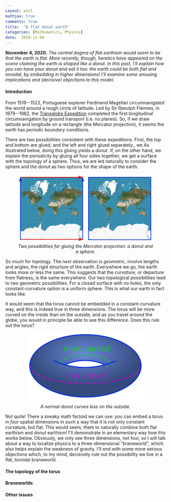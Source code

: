 ```yaml
---
Layout: post
mathjax: true
comments: true
title:  "A flat donut earth"
categories: [Mathematics, Physics]
date:  2020-11-04
---
```


**November 4, 2020.** *The central dogma of flat earthism would seem
to be that the earth is flat. More recently, though, heretics have
appeared on the scene claiming the earth is shaped like a donut. In
this post, I'll explain how you can have your donut and eat it too:
the earth could be both flat and toroidal, by embedding in higher
dimensions! I'll examine some amusing implications and (decisive)
objections to this model.*

#### Introduction

From 1519--1522, Portuguese explorer Ferdinand Magellan circumnavigated
the world around a rough circle of latitude.
Led by Sir Ranulph Fiennes, in 1979--1982, the
[Transglobe Expedition](https://en.wikipedia.org/wiki/Transglobe_Expedition)
completed the first longitudinal circumnavigation by ground transport
(i.e. no planes).
So, if we draw latitude and longitude on a rectangle (the Mercator projection), it seems the earth
has *periodic boundary* conditions.

There are two possibilities consistent with these expeditions.
First, the top and bottom are glued, and the left and right glued
separately., we
As illustrated below, doing this gluing yields a *donut*.
If, on the other hand, we explain the periodicity by gluing all four
sides together, we get a surface with the topology of a sphere.
Thus, we are led naturally to consider the sphere and the donut as two
options for the shape of the earth.

<figure>
    <div style="text-align:center"><img src
    ="/images/posts/donut1.png"/>
		    <figcaption><i>Two possibilities for gluing the Mercator
    projection: a donut and a sphere.</i></figcaption>
	</div>
	</figure>

So much for topology.
The next observation is *geometric*, involve lengths and angles, the
rigid structure of the earth.
Everywhere we go, the earth looks more or less the same.
This suggests that the *curvature*, or departure from flatness, is the
same everywhere.
Our two topological possibilities lead to two geometric possibilities.
For a closed surface with no holes, the only constant-curvature option
is a uniform sphere.
This is what our earth in fact looks like.

It would seem that the torus cannot be embedded in a
constant-curvature way, and this is indeed true in three dimensions.
The torus will be more curved on the inside than on the
outside, and as you travel around the globe, you would in principle be able to see this difference.
Does this rule out the torus?

<figure>
    <div style="text-align:center"><img src
    ="/images/posts/donut2.png"/>
		    <figcaption><i>A normal donut curves less on the outside.</i></figcaption>
	</div>
	</figure>

Not quite!
There a sneaky math factoid we can use: you can embed a torus in
*four* spatial dimensions in such a way that it is not only constant
curvature, but flat.
This would seem, them to naturally combine both flat earthism and
donut earthism!
I'll demonstrate in an elementary way how this works below.
Obviously, we only see three dimensions, not four,
so I will talk about a way to localize physics to a three-dimensional
"braneworld", which also helps explain the weakness of gravity.
I'll end with some more serious objections which, to my mind, decisively
rule out the possibility we live in a flat, toroidal braneworld.

#### The topology of the torus

#### Braneworlds

#### Other issues
